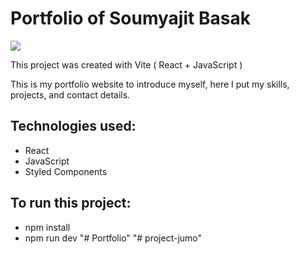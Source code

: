 # Portfolio of Soumyajit Basak

<img src ="https://github.com/soumyajiitt/Portfolio/blob/master/src/assets/Work4.png" />

This project was created with Vite ( React + JavaScript )

This is my portfolio website to introduce myself, here I put my skills, projects, and contact details.

## Technologies used:
- React
- JavaScript
- Styled Components
 
## To run this project:
- npm install
- npm run dev
"# Portfolio" 
"# project-jumo" 
